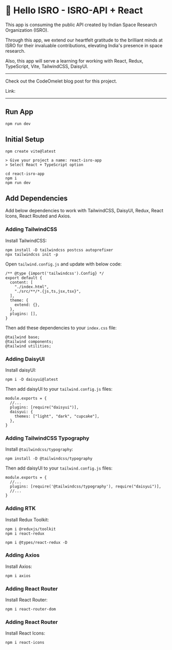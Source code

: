 # 👋 Hello ISRO - ISRO-API + React

This app is consuming the public API created by Indian Space Research Organization (ISRO).

Through this app, we extend our heartfelt gratitude to the brilliant minds at ISRO for their invaluable contributions, elevating  India's presence in space research.

Also, this app will serve a learning for working with React, Redux, TypeScript, Vite, TailwindCSS, DaisyUI.
___

Check out the CodeOmelet blog post for this project.

Link: 
___

## Run App

```
npm run dev
```

## Initial Setup

```
npm create vite@latest

> Give your project a name: react-isro-app
> Select React + TypeScript option

cd react-isro-app
npm i
npm run dev
```

## Add Dependencies

Add below dependencies to work with TailwindCSS, DaisyUI, Redux, React Icons, React Routed and Axios.

### Adding TailwindCSS

Install TailwindCSS:
```
npm install -D tailwindcss postcss autoprefixer
npx tailwindcss init -p
```

Open `tailwind.config.js` and update with below code:
```
/** @type {import('tailwindcss').Config} */
export default {
  content: [
    "./index.html",
    "./src/**/*.{js,ts,jsx,tsx}",
  ],
  theme: {
    extend: {},
  },
  plugins: [],
}
```

Then add these dependencies to your `index.css` file:
```
@tailwind base;
@tailwind components;
@tailwind utilities;
```

### Adding DaisyUI

Install daisyUI:
```
npm i -D daisyui@latest
```

Then add daisyUI to your `tailwind.config.js` files:
```
module.exports = {
  //...
  plugins: [require("daisyui")],
  daisyui: {
    themes: ["light", "dark", "cupcake"],
  },
}
```

### Adding TailwindCSS Typography

Install `@tailwindcss/typography`:
```
npm install -D @tailwindcss/typography
```

Then add daisyUI to your `tailwind.config.js` files:
```
module.exports = {
  //...
  plugins: [require('@tailwindcss/typography'), require("daisyui")],
  //...
}
```

### Adding RTK

Install Redux Toolkit:

```
npm i @reduxjs/toolkit
npm i react-redux

npm i @types/react-redux -D
```

### Adding Axios

Install Axios:

```
npm i axios
```

### Adding React Router

Install React Router:

```
npm i react-router-dom
```

### Adding React Router

Install React Icons:

```
npm i react-icons
```
